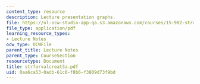 ```yaml
---
content_type: resource
description: Lecture presentation graphs.
file: https://ol-ocw-studio-app-qa.s3.amazonaws.com/courses/15-902-strategic-management-i-fall-2006/0aa6ca530adb61c0f8b6f3809d73f9bd_strforvalcreat3a.pdf
file_type: application/pdf
learning_resource_types:
- Lecture Notes
ocw_type: OCWFile
parent_title: Lecture Notes
parent_type: CourseSection
resourcetype: Document
title: strforvalcreat3a.pdf
uid: 0aa6ca53-0adb-61c0-f8b6-f3809d73f9bd
---
```

